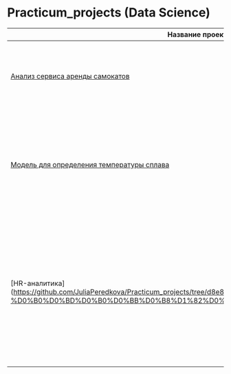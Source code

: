 # Practicum_projects (Data Science)

| Название проекта | Описание        | Стек и навыки        |
| ----------------- | ------------- | ------------- |
| [Анализ сервиса аренды самокатов](https://github.com/JuliaPeredkova/Practicum_projects/tree/9a4eed32ea9c40dd63a4fa3e05b8b182f9746638/%D0%90%D0%BD%D0%B0%D0%BB%D0%B8%D0%B7%20%D1%81%D0%B5%D1%80%D0%B2%D0%B8%D1%81%D0%B0%20%D0%B0%D1%80%D0%B5%D0%BD%D0%B4%D1%8B%20%D1%81%D0%B0%D0%BC%D0%BE%D0%BA%D0%B0%D1%82%D0%BE%D0%B2) |Анализ данных пользователей приложения для аренды самокатов и проверка гипотез, которые в будущем помогут бизнесу вырасти| Предобработка данных, исследовательский анализ данных, визуализация, проверка гипотез с помощью статистических тестов, pandas, matplotlib, scipy  |
| [Модель для определения температуры сплава](https://github.com/JuliaPeredkova/Practicum_projects/tree/45e4b6bc2b3b891b3054f44b6fe70790142f177a/%D0%9C%D0%BE%D0%B4%D0%B5%D0%BB%D1%8C%20%D0%B4%D0%BB%D1%8F%20%D0%BE%D0%BF%D1%80%D0%B5%D0%B4%D0%B5%D0%BB%D0%B5%D0%BD%D0%B8%D1%8F%20%D1%82%D0%B5%D0%BC%D0%BF%D0%B5%D1%80%D0%B0%D1%82%D1%83%D1%80%D1%8B%20%D1%81%D0%BF%D0%BB%D0%B0%D0%B2%D0%B0) |Разработка предсказательной модели для определения температуры сплава, которая в будущем поможет снизить энергопотребление на предприятии| Предобработка данных, исследовательский анализ данных, визуализация, pandas, matplotlib, seaborn, pipeline, phik, DecisionTreeRegressor, LinearRegression, KNeighborsRegressor, CatBoostRegressor, XGBRegressor, LGBMRegressor, SVR, shap|
| [HR-аналитика] (https://github.com/JuliaPeredkova/Practicum_projects/tree/d8e80e51ef9b97ba1ed8e00ec41acfb8c84bcfbc/HR-%D0%B0%D0%BD%D0%B0%D0%BB%D0%B8%D1%82%D0%B8%D0%BA%D0%B0) |Разработка решения, которое позволит предсказать уровень удовлетворенности сотрудника компании и вероятность увольнения сотрудника. Это позволит минимизировать отток ценных сотрудников из компании и сэкономит деньги.| Предобработка данных, исследовательскийанализ данных, визуализация, pandas, matplotlib, seaborn, pipeline, phik, ColumnTransformer, DecisionTreeRegressor, DecisionTreeClassifier, LinearRegression, LogisticRegression, KNeighborsRegressor, SVC, scipy|



